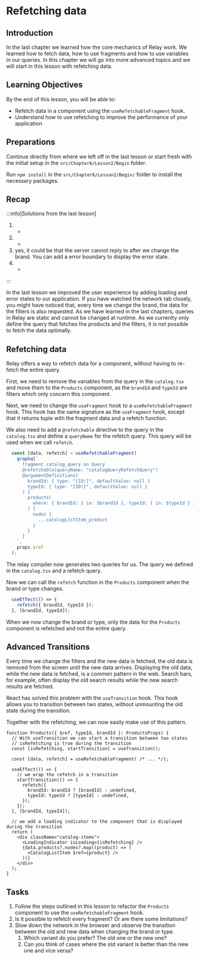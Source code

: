 # Refetching data

## Introduction
In the last chapter we learned how the core mechanics of Relay work. We learned how to fetch data, how to use fragments and how to use variables in our queries. In this chapter we will go into more advanced topics and we will start in this lesson with refetching data.

## Learning Objectives
By the end of this lesson, you will be able to:
- Refetch data in a component using the `useRefetchableFragment` hook.
- Understand how to use refetching to improve the performance of your application

## Preparations

Continue directly from where we left off in the last lesson or start fresh with the initial setup in the `src/Chapter6/Lesson2/Begin` folder.

Run `npm install` in the `src/Chapter6/Lesson2/Begin/` folder to install the necessary packages.


## Recap

:::info[Solutions from the last lesson]

1. -
1. - 
1. yes, it could be that the server cannot reply to after we change the brand. You can add a error boundary to display the error state.
1. - 

:::

In the last lesson we improved the user experience by adding loading and error states to our application. 
If you have watched the network tab closely, you might have noticed that, every time we change the brand, the data for the filters is also requested. 
As we have learned in the last chapters, queries in Relay are static and cannot be changed at runtime. 
As we currenlty only define the query that fetches the products and the filters, it is not possible to fetch the data optimally. 

## Refetching data
Relay offers a way to refetch data for a component, without having to re-fetch the entire query.

First, we need to remove the variables from the query in the `catalog.tsx` and move them to the `Products` component, as the `brandId` and `typeId` are filters which only concern this component.

Next, we need to change the `useFragment` hook to a `useRefetchableFragment` hook. This hook has the same signature as the `useFragment` hook, except that it returns tuple with the fragment data and a refetch function.

We also need to add a `@refetchable` directive to the query in the `catalog.tsx` and define a `queryName` for the refetch query. This query will be used when we call `refetch`.

```ts
  const [data, refetch] = useRefetchableFragment(
    graphql`
      fragment catalog_query on Query
      @refetchable(queryName: "catalogQueryRefetchQuery")
      @argumentDefinitions(
        brandId: { type: "[ID!]", defaultValue: null }
        typeId: { type: "[ID!]", defaultValue: null }
      ) {
        products(
          where: { brandId: { in: $brandId }, typeId: { in: $typeId } }
        ) {
          nodes {
            ...catalogListItem_product
          }
        }
      }
    `,
    props.$ref
  );
```

The relay compiler now generates two queries for us. The query we defined in the `catalog.tsx` and a refetch query.

Now we can call the `refetch` function in the `Products` component when the brand or type changes.

```ts
  useEffect(() => {
    refetch({ brandId, typeId });
  }, [brandId, typeId]);
```

When we now change the brand or type, only the data for the `Products` component is refetched and not the entire query.

## Advanced Transitions
Every time we change the filters and the new data is fetched, the old data is removed from the screen until the new data arrives. 
Displaying the old data, while the new data is fetched, is a commen pattern in the web. Search bars, for example, often display the old search results while the new search results are fetched.

React has solved this problem with the `useTransition` hook. This hook allows you to transition between two states, without unmounting the old state during the transition.

Together with the refetching, we can now easily make use of this pattern.

```tsx
function Products({ $ref, typeId, brandId }: ProductsProps) {
  // With useTransition we can start a transition between two states
  // isRefetching is true during the transition
  const [isRefetching, startTransition] = useTransition();

  const [data, refetch] = useRefetchableFragment( /* ... */);

  useEffect(() => {
    // we wrap the refetch in a transition
    startTransition(() => {
      refetch({
        brandId: brandId ? [brandId] : undefined,
        typeId: typeId ? [typeId] : undefined,
      });
    });
  }, [brandId, typeId]);

  // we add a loading indicator to the component that is displayed during the transition
  return (
    <div className="catalog-items">
      <LoadingIndicator isLoading={isRefetching} />
      {data.products?.nodes?.map((product) => (
        <CatalogListItem $ref={product} />
      ))}
    </div>
  );
}
```

## Tasks

1. Follow the steps outlined in this lesson to refactor the `Products` component to use the `useRefetchableFragment` hook.
1. Is it possible to refetch every fragment? Or are there some limitations?
2. Slow down the network in the browser and observe the transition between the old and new data when changing the brand or type.
   1. Which variant do you prefer? The old one or the new one?
   1. Can you think of cases where the old variant is better than the new one and vice versa?